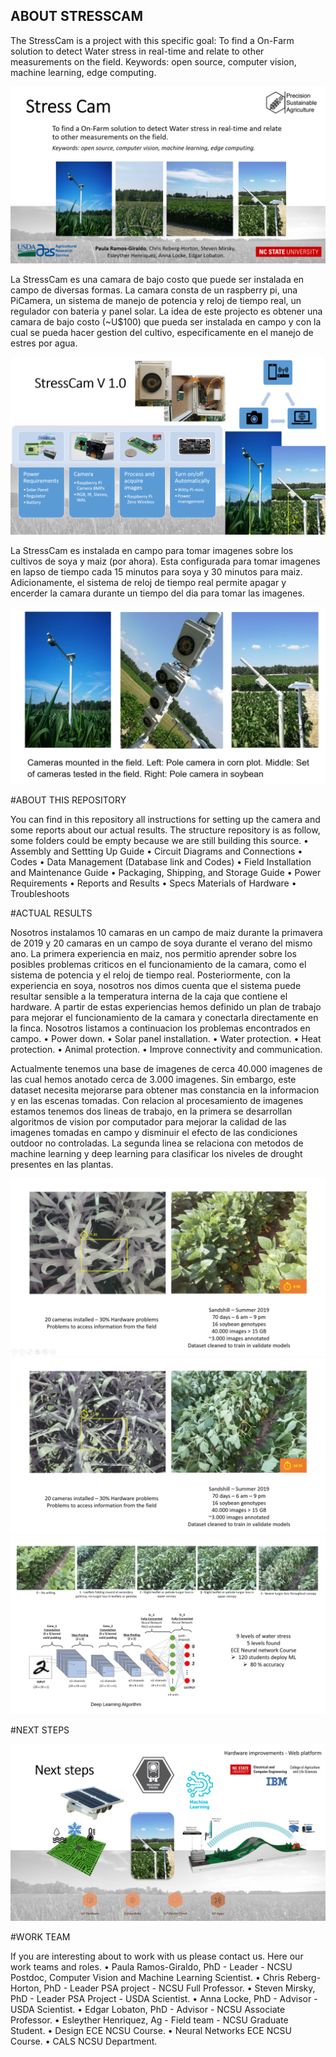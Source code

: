 ﻿## ABOUT STRESSCAM

The StressCam is a project with this specific goal: To find a On-Farm solution to detect Water stress in real-time and relate to other measurements on the field.
Keywords: open source, computer vision, machine learning, edge computing.

![intro](stress_cam_pic_01.png)

La StressCam es una camara de bajo costo que puede ser instalada en campo de diversas formas. La camara consta de un raspberry pi, una PiCamera, un sistema de manejo de potencia y reloj de tiempo real, un regulador con bateria y panel solar. La idea de este projecto es obtener una camara de bajo costo (~U$100) que pueda ser instalada en campo y con la cual se pueda hacer gestion del cultivo, especificamente en el manejo de estres por agua.

![intro2](stress_cam_pic_02.png)


La StressCam es instalada en campo para tomar imagenes sobre los cultivos de soya y maiz (por ahora). Esta configurada para tomar imagenes en lapso de tiempo cada 15 minutos para soya y 30 minutos para maiz. Adicionamente, el sistema de reloj de tiempo real permite apagar y encerder la camara durante un tiempo del dia para tomar las imagenes.

![intro3](stress_cam_pic_09.png)



#ABOUT THIS REPOSITORY

You can find in this repository all instructions for setting up the camera and some reports about our actual results. The structure repository is as follow, some folders could be empty because we are still building this source.
•	Assembly and Settting Up Guide
•	Circuit Diagrams and Connections
•	Codes
•	Data Management (Database link and Codes)
•	Field Installation and Maintenance Guide
•	Packaging, Shipping, and Storage Guide
•	Power Requirements
•	Reports and Results
•	Specs Materials of Hardware
•	Troubleshoots

#ACTUAL RESULTS

Nosotros instalamos 10 camaras en un campo de maiz durante la primavera de 2019 y 20 camaras en un campo de soya durante el verano del mismo ano. La primera experiencia en maiz, nos permitio aprender sobre los posibles problemas criticos en el funcionamiento de la camara, como el sistema de potencia y el reloj de tiempo real. Posteriormente, con la experiencia en soya, nosotros nos dimos cuenta que el sistema puede resultar sensible a la temperatura interna de la caja que contiene el hardware. A partir de estas experiencias hemos definido un plan de trabajo para mejorar el funcionamiento de la camara y conectarla directamente en la finca. Nosotros listamos a continuacion los problemas encontrados en campo.
•	Power down.
•	Solar panel installation.
•	Water protection.
•	Heat protection.
•	Animal protection.
•	Improve connectivity and communication.

Actualmente tenemos una base de imagenes de cerca 40.000 imagenes de las cual hemos anotado cerca de 3.000 imagenes. Sin embargo, este dataset necesita mejorarse para obtener mas constancia en la informacion y en las escenas tomadas. Con relacion al procesamiento de imagenes estamos tenemos dos lineas de trabajo, en la primera se desarrollan algoritmos de vision por computador para mejorar la calidad de las imagenes tomadas en campo y disminuir el efecto de las condiciones outdoor no controladas. La segunda linea se relaciona con metodos de machine learning y deep learning para clasificar los niveles de drought presentes en las plantas.

![actual1](stress_cam_pic_03.png)
![actual2](stress_cam_pic_04.png)
![actual3](stress_cam_pic_05.png)


#NEXT STEPS

![next](stress_cam_pic_06.png)



#WORK TEAM

If you are interesting about to work with us please contact us. Here our work teams and roles.
•	Paula Ramos-Giraldo, PhD - Leader - NCSU Postdoc, Computer Vision and Machine Learning Scientist.
•	Chris Reberg-Horton, PhD - Leader PSA project - NCSU Full Professor.
•	Steven Mirsky, PhD - Leader PSA Project - USDA Scientist.
•	Anna Locke, PhD - Advisor - USDA Scientist.
•	Edgar Lobaton, PhD - Advisor - NCSU Associate Professor.
•	Esleyther Henriquez, Ag - Field team - NCSU Graduate Student.
•	Design ECE NCSU Course. 
•	Neural Networks ECE NCSU Course.
•	CALS NCSU Department.

